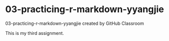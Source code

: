 # 03-practicing-r-markdown-yyangjie
03-practicing-r-markdown-yyangjie created by GitHub Classroom


This is my third assignment.

